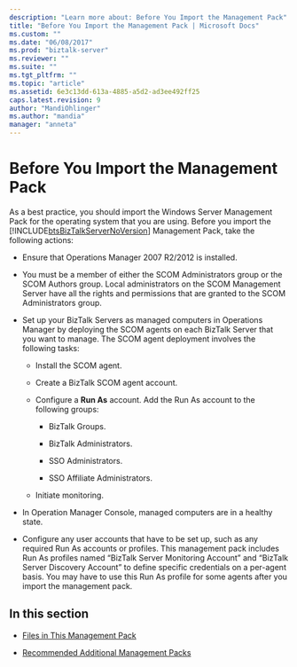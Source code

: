 ```yaml
---
description: "Learn more about: Before You Import the Management Pack"
title: "Before You Import the Management Pack | Microsoft Docs"
ms.custom: ""
ms.date: "06/08/2017"
ms.prod: "biztalk-server"
ms.reviewer: ""
ms.suite: ""
ms.tgt_pltfrm: ""
ms.topic: "article"
ms.assetid: 6e3c13dd-613a-4885-a5d2-ad3ee492ff25
caps.latest.revision: 9
author: "MandiOhlinger"
ms.author: "mandia"
manager: "anneta"
---
```

# Before You Import the Management Pack
As a best practice, you should import the Windows Server Management Pack for the operating system that you are using. Before you import the [!INCLUDE[btsBizTalkServerNoVersion](../includes/btsbiztalkservernoversion-md.md)] Management Pack, take the following actions:  
  
-   Ensure that Operations Manager 2007 R2/2012 is installed.  
  
-   You must be a member of either the SCOM Administrators group or the SCOM Authors group. Local administrators on the SCOM Management Server have all the rights and permissions that are granted to the SCOM Administrators group.  
  
-   Set up your BizTalk Servers as managed computers in Operations Manager by deploying the SCOM agents on each BizTalk Server that you want to manage. The SCOM agent deployment involves the following tasks:  
  
    -   Install the SCOM agent.  
  
    -   Create a BizTalk SCOM agent account.  
  
    -   Configure a **Run As** account. Add the Run As account to the following groups:  
  
        -   BizTalk Groups.  
  
        -   BizTalk Administrators.  
  
        -   SSO Administrators.  
  
        -   SSO Affiliate Administrators.  
  
    -   Initiate monitoring.  
  
-   In Operation Manager Console, managed computers are in a healthy state.  
  
-   Configure any user accounts that have to be set up, such as any required Run As accounts or profiles. This management pack includes Run As profiles named “BizTalk Server Monitoring Account” and “BizTalk Server Discovery Account” to define specific credentials on a per-agent basis. You may have to use this Run As profile for some agents after you import the management pack.  
  
## In this section  
  
-   [Files in This Management Pack](../technical-guides/files-in-this-management-pack.md)  
  
-   [Recommended Additional Management Packs](../technical-guides/recommended-additional-management-packs.md)
